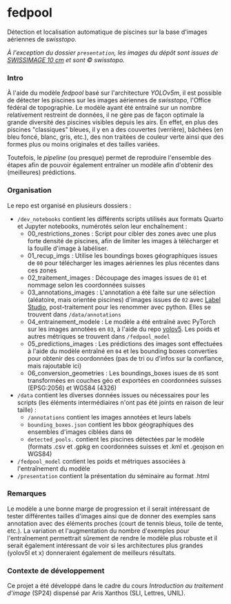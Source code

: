 # fedpool

Détection et localisation automatique de piscines sur la base d'images aériennes de *swisstopo*.

_À l'exception du dossier `presentation`, les images du dépôt sont issues de [SWISSIMAGE 10 cm](https://www.swisstopo.admin.ch/fr/orthophotos-swissimage-10-cm) et sont © swisstopo._

### Intro

À l'aide du modèle _fedpool_ basé sur l'architecture _YOLOv5m_, il est possible de détecter les piscines sur les images aériennes de _swisstopo_, l'Office fédéral de topographie. Le modèle ayant été entraîné sur un nombre relativement restreint de données, il ne gère pas de façon optimale la grande diversité des piscines visibles depuis les airs. En effet, en plus des piscines "classiques" bleues, il y en a des couvertes (verrière), bâchées (en bleu foncé, blanc, gris, etc.), des non traitées de couleur verte ainsi que des formes plus ou moins originales et des tailles variées.

Toutefois, le _pipeline_ (ou presque) permet de reproduire l'ensemble des étapes afin de pouvoir également entraîner un modèle afin d'obtenir des (meilleures) prédictions.

### Organisation

Le repo est organisé en plusieurs dossiers :

- `/dev_notebooks` contient les différents scripts utilisés aux formats Quarto et Jupyter notebooks, numérotés selon leur enchaînement :
  - 00_restrictions_zones : Script pour cibler des zones avec une plus forte densité de piscines, afin de limiter les images à télécharger et la fouille d'image à labéliser.
  - 01_recup_imgs : Utilise les boundings boxes géographiques issues de `00` pour télécharger les images aériennes les plus récentes dans ces zones
  - 02_traitement_images : Découpage des images issues de `01` et nommage selon les coordonnées suisses
  - 03_annotations_images : L'annotation a été faite sur une sélection (aléatoire, mais orientée piscines) d'images issues de `02` avec [Label Studio](https://labelstud.io/), post-traitement pour les renommer avec python. Elles se trouvent dans `/data/annotations`
  - 04_entrainement_modele : Le modèle a été entraîné avec PyTorch sur les images annotées en `03`, à l'aide du repo [yolov5](https://github.com/ultralytics/yolov5). Les poids et autres métriques se trouvent dans `/fedpool_model`
  - 05_predictions_images : Les prédictions des images sont effectuées à l'aide du modèle entraîné en `04` et les bounding boxes converties pour obtenir des coordonnées (pas de tri ou d'infos sur la confiance, mais rajoutable ici)
  - 06_conversion_geometries : Les boundings_boxes isues de `05` sont transformées en couches géo et exportées en coordonnées suisses (EPSG:2056) et WGS84 (4326)
- `/data` contient les diverses données issues ou nécessaires pour les scripts (les éléments intermédiaires n'ont pas été joints en raison de leur taille) :
  - `/annotations` contient les images annotées et leurs labels
  - `bounding_boxes.json` contient les bbox géographiques des ensembles d'images ciblées dans `00`
  - `detected_pools.` contient les piscines détectées par le modèle (formats .csv et .gpkg en coordonnées suisses et .kml et .geojson en WGS84)
- `/fedpool_model` contient les poids et métriques associées à l'entraînement du modèle
- `/presentation` contient la présentation du séminaire au format .html

### Remarques

Le modèle a une bonne marge de progression et il serait intéressant de tester différentes tailles d'images ainsi que de donner des exemples sans annotation avec des éléments proches (court de tennis bleus, toile de tente, etc.). La variation et l'augmentation du nombre d'exemples pour l'entraînement permettrait sûrement de rendre le modèle plus robuste et il serait également intéressant de voir si les architectures plus grandes (yolov5l et x) donneraient également de meilleurs résultats.

### Contexte de développement

Ce projet a été développé dans le cadre du cours _Introduction au traitement d'image_ (SP24) dispensé par Aris Xanthos (SLI, Lettres, UNIL).